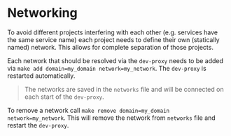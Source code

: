 # Networking

To avoid different projects interfering with each other (e.g. services have the
same service name) each project needs to define their own (statically named) 
network. This allows for complete separation of those projects.

Each network that should be resolved via the `dev-proxy` needs to be added via
`make add domain=my_domain network=my_network`. The `dev-proxy` is restarted 
automatically.

> The networks are saved in the `networks` file and will be connected on each
> start of the `dev-proxy`.

To remove a network call `make remove domain=my_domain network=my_network`. 
This will remove the network from `networks` file and restart the `dev-proxy`.

